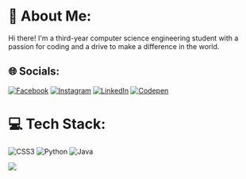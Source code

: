 # 💫 About Me:
Hi there! I'm a third-year computer science engineering student with a passion for coding and a drive to make a difference in the world.


## 🌐 Socials:
[![Facebook](https://img.shields.io/badge/Facebook-%231877F2.svg?logo=Facebook&logoColor=white)](https://facebook.com/https://www.facebook.com/samagra.shrivastava.5) [![Instagram](https://img.shields.io/badge/Instagram-%23E4405F.svg?logo=Instagram&logoColor=white)](https://instagram.com/https://www.instagram.com/samagra07/) [![LinkedIn](https://img.shields.io/badge/LinkedIn-%230077B5.svg?logo=linkedin&logoColor=white)](https://linkedin.com/in/https://www.linkedin.com/in/samagra-shrivastava-050a8b204/) [![Codepen](https://img.shields.io/badge/Codepen-000000?style=for-the-badge&logo=codepen&logoColor=white)](https://codepen.io/https://codesandbox.io/dashboard/recent?workspace=9186026f-a607-4466-b2c8-c79fbb29cc8f) 

# 💻 Tech Stack:
![CSS3](https://img.shields.io/badge/css3-%231572B6.svg?style=for-the-badge&logo=css3&logoColor=white) ![Python](https://img.shields.io/badge/python-3670A0?style=for-the-badge&logo=python&logoColor=ffdd54) ![Java](https://img.shields.io/badge/java-%23ED8B00.svg?style=for-the-badge&logo=java&logoColor=white)

[![](https://visitcount.itsvg.in/api?id=samagra44&icon=0&color=0)](https://visitcount.itsvg.in)

<!-- Proudly created with GPRM ( https://gprm.itsvg.in ) -->
